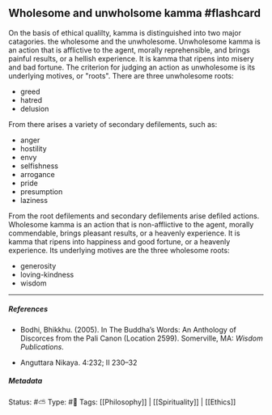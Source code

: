 ## Wholesome and unwholsome kamma  #flashcard 

On the basis of ethical qualilty, kamma is distinguished into two major catagories. the wholesome and the unwholesome. Unwholesome kamma is an action that is afflictive to the agent, morally reprehensible, and brings painful results, or a hellish experience. It is kamma that ripens into misery and bad fortune.  The criterion for judging an action as unwholesome is its underlying motives, or "roots". There are three unwholesome roots:  

- greed
- hatred
- delusion

From there arises a variety of secondary defilements, such as:

- anger
- hostility
- envy
- selfishness
- arrogance
- pride
- presumption
- laziness

From the root defilements and secondary defilements arise defiled actions. Wholesome kamma is an action that is non-afflictive to the agent, morally commendable, brings pleasant results, or a heavenly experience. It is kamma that ripens into happiness and good fortune, or a heavenly experience. Its underlying motives are the three wholesome roots: 

- generosity
- loving-kindness
- wisdom

___

##### References

- Bodhi, Bhikkhu. (2005). In The Buddha’s Words: An Anthology of Discorces from the Pali Canon (Location 2599). Somerville, MA: _Wisdom Publications_.

- Anguttara Nikaya. 4:232; II 230–32

##### Metadata
Status: #⛅️ 
Type: #🔵 
Tags: [[Philosophy]] | [[Spirituality]] | [[Ethics]]